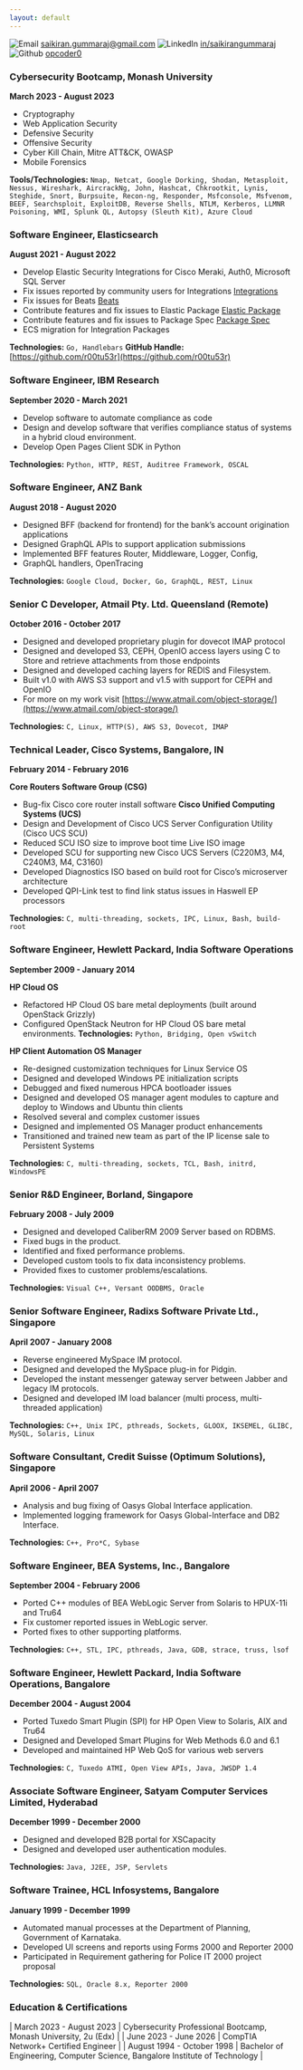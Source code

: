 ```yaml
---
layout: default
---
```


![Email](/assets/images/icons8-email-24.png) [saikiran.gummaraj@gmail.com](mailto:saikiran.gummaraj@gmail.com)
![LinkedIn](/assets/images/icons8-linkedin-24.png) [in/saikirangummaraj](https://linkedin.com/in/saikirangummaraj)
![Github](/assets/images/icons8-github-24.png) [opcoder0](https://github.com/opcoder0)


### Cybersecurity Bootcamp, Monash University
**March 2023 - August 2023**

- Cryptography
- Web Application Security
- Defensive Security
- Offensive Security
- Cyber Kill Chain, Mitre ATT&CK, OWASP
- Mobile Forensics

**Tools/Technologies:** `Nmap, Netcat, Google Dorking, Shodan, Metasploit, Nessus, Wireshark, AircrackNg, John, Hashcat, Chkrootkit, Lynis, Steghide, Snort, Burpsuite, Recon-ng, Responder, Msfconsole, Msfvenom, BEEF, Searchsploit, ExploitDB, Reverse Shells, NTLM, Kerberos, LLMNR Poisoning, WMI, Splunk QL, Autopsy (Sleuth Kit), Azure Cloud`

### Software Engineer, Elasticsearch
**August 2021 - August 2022**

- Develop Elastic Security Integrations for Cisco Meraki, Auth0, Microsoft SQL Server
- Fix issues reported by community users for Integrations [Integrations](github.com/elastic/integrations)
- Fix issues for Beats [Beats](github.com/elastic/beats)
- Contribute features and fix issues to Elastic Package [Elastic Package](github.com/elastic/elastic-package)
- Contribute features and fix issues to Package Spec [Package Spec](github.com/elastic/package-spec)
- ECS migration for Integration Packages

**Technologies:** `Go, Handlebars`
**GitHub Handle:** [https://github.com/r00tu53r](https://github.com/r00tu53r)

### Software Engineer, IBM Research
**September 2020 - March 2021**

- Develop software to automate compliance as code
- Design and develop software that verifies compliance status of systems in a hybrid cloud environment.
- Develop Open Pages Client SDK in Python

**Technologies:** `Python, HTTP, REST, Auditree Framework, OSCAL`

### Software Engineer, ANZ Bank
**August 2018 - August 2020**

- Designed BFF (backend for frontend) for the bank’s account origination applications
- Designed GraphQL APIs to support application submissions
- Implemented BFF features Router, Middleware, Logger, Config,
- GraphQL handlers, OpenTracing

**Technologies:** `Google Cloud, Docker, Go, GraphQL, REST, Linux`

### Senior C Developer, Atmail Pty. Ltd. Queensland (Remote)
**October 2016 - October 2017**

- Designed and developed proprietary plugin for dovecot IMAP protocol
- Designed and developed S3, CEPH, OpenIO access layers using C to Store and retrieve attachments from those endpoints
- Designed and developed caching layers for REDIS and Filesystem.
- Built v1.0 with AWS S3 support and v1.5 with support for CEPH and OpenIO
- For more on my work visit [https://www.atmail.com/object-storage/](https://www.atmail.com/object-storage/)

**Technologies:** `C, Linux, HTTP(S), AWS S3, Dovecot, IMAP`

### Technical Leader, Cisco Systems, Bangalore, IN
**February 2014 - February 2016**

**Core Routers Software Group (CSG)**
- Bug-fix Cisco core router install software
**Cisco Unified Computing Systems (UCS)**
- Design and Development of Cisco UCS Server Configuration Utility (Cisco UCS SCU)
- Reduced SCU ISO size to improve boot time Live ISO image
- Developed SCU for supporting new Cisco UCS Servers (C220M3, M4, C240M3, M4, C3160)
- Developed Diagnostics ISO based on build root for Cisco’s microserver architecture
- Developed QPI-Link test to find link status issues in Haswell EP processors

**Technologies:** `C, multi-threading, sockets, IPC, Linux, Bash, build-root`

### Software Engineer, Hewlett Packard, India Software Operations
**September 2009 - January 2014**

**HP Cloud OS**
- Refactored HP Cloud OS bare metal deployments (built around OpenStack Grizzly)
- Configured OpenStack Neutron for HP Cloud OS bare metal environments.
**Technologies:** `Python, Bridging, Open vSwitch`

**HP Client Automation OS Manager**
- Re-designed customization techniques for Linux Service OS
- Designed and developed Windows PE initialization scripts
- Debugged and fixed numerous HPCA bootloader issues
- Designed and developed OS manager agent modules to capture and deploy to Windows and Ubuntu thin clients
- Resolved several and complex customer issues
- Designed and implemented OS Manager product enhancements
- Transitioned and trained new team as part of the IP license sale to Persistent Systems

**Technologies:** `C, multi-threading, sockets, TCL, Bash, initrd, WindowsPE`

### Senior R&D Engineer, Borland, Singapore
**February 2008 - July 2009**

- Designed and developed CaliberRM 2009 Server based on RDBMS.
- Fixed bugs in the product.
- Identified and fixed performance problems.
- Developed custom tools to fix data inconsistency problems.
- Provided fixes to customer problems/escalations.

**Technologies:** `Visual C++, Versant OODBMS, Oracle`

### Senior Software Engineer, Radixs Software Private Ltd., Singapore
**April 2007 - January 2008**

- Reverse engineered MySpace IM protocol. 
- Designed and developed the MySpace plug-in for Pidgin.
- Developed the instant messenger gateway server between Jabber and legacy IM protocols.
- Designed and developed IM load balancer (multi process, multi-threaded application)

**Technologies:** `C++, Unix IPC, pthreads, Sockets, GLOOX, IKSEMEL, GLIBC, MySQL, Solaris, Linux`

### Software Consultant, Credit Suisse (Optimum Solutions), Singapore
**April 2006 - April 2007**

- Analysis and bug fixing of Oasys Global Interface application.
- Implemented logging framework for Oasys Global-Interface and DB2 Interface.

**Technologies:** `C++, Pro*C, Sybase`

### Software Engineer, BEA Systems, Inc., Bangalore
**September 2004 - February 2006**

- Ported C++ modules of BEA WebLogic Server from Solaris to HPUX-11i and Tru64
- Fix customer reported issues in WebLogic server.
- Ported fixes to other supporting platforms.

**Technologies:** `C++, STL, IPC, pthreads, Java, GDB, strace, truss, lsof`

### Software Engineer, Hewlett Packard, India Software Operations, Bangalore
**December 2004 - August 2004**

- Ported Tuxedo Smart Plugin (SPI) for HP Open View to Solaris, AIX and Tru64
- Designed and Developed Smart Plugins for Web Methods 6.0 and 6.1
- Developed and maintained HP Web QoS for various web servers

**Technologies:** `C, Tuxedo ATMI, Open View APIs, Java, JWSDP 1.4`

### Associate Software Engineer, Satyam Computer Services Limited, Hyderabad
**December 1999 - December 2000**

- Designed and developed B2B portal for XSCapacity
- Designed and developed user authentication modules.

**Technologies:** `Java, J2EE, JSP, Servlets`

### Software Trainee, HCL Infosystems, Bangalore
**January 1999 - December 1999**

- Automated manual processes at the Department of Planning, Government of Karnataka.
- Developed UI screens and reports using Forms 2000 and Reporter 2000
- Participated in Requirement gathering for Police IT 2000 project proposal

**Technologies:** `SQL, Oracle 8.x, Reporter 2000`

### Education & Certifications

| March  2023 - August  2023 | Cybersecurity Professional Bootcamp, Monash University, 2u (Edx)             |
| June   2023 - June    2026 | CompTIA Network+ Certified Engineer                                          |
| August 1994 - October 1998 | Bachelor of Engineering, Computer Science, Bangalore Institute of Technology |
